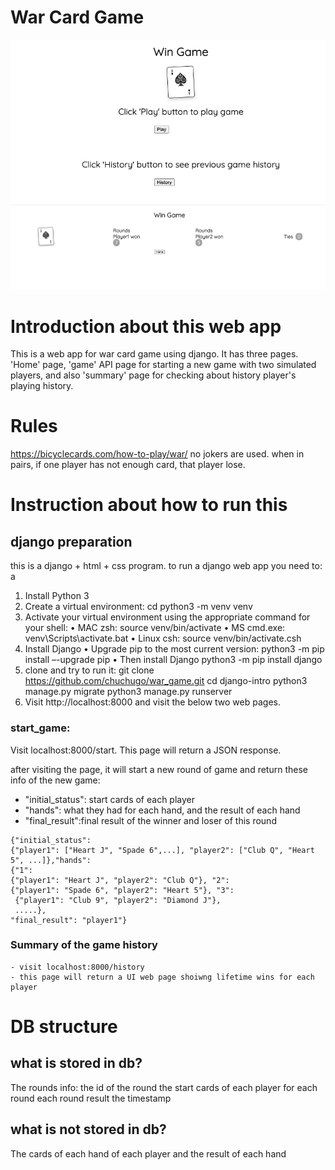 # War Card Game
![Alt text](war/static/image1.png "Optional title")
<img src="war/static/image2.png" alt="Alt text" title="Optional title">



# Introduction about this web app
This is a web app for war card game using django. It has three pages. 'Home' page, 'game' API page for starting a new game with two simulated players, and also 'summary' page for checking about history player's playing history.

# Rules
https://bicyclecards.com/how-to-play/war/
no jokers are used.
when in pairs, if one player has not enough card, that player lose.

# Instruction about how to run this

## django preparation
this is a django + html + css program. to run a django web app you need to:
a
1. Install Python 3
2. Create a virtual environment:
    cd <location for your virtual environment folder>
    python3 -m venv venv
3. Activate your virtual environment using the appropriate command for your shell:
    • MAC zsh: source venv/bin/activate
    • MS cmd.exe: venv\Scripts\activate.bat
    • Linux csh: source venv/bin/activate.csh
4. Install Django
    • Upgrade pip to the most current version:
    python3 -m pip install –-upgrade pip
    • Then install Django
    python3 -m pip install django
5. clone and try to run it:
    git clone https://github.com/chuchugo/war_game.git
    cd django-intro
    python3 manage.py migrate
    python3 manage.py runserver
6. Visit http://localhost:8000 and visit the below two web pages.

### start_game:
Visit localhost:8000/start. This page will return a JSON response.

after visiting the page, it will start a new round of game and return these info of the new game:

   - "initial_status": start cards of each player
   - "hands": what they had for each hand, and the result of each hand
   - "final_result":final result of the winner and loser of this round

    {"initial_status": 
    {"player1": ["Heart J", "Spade 6",...], "player2": ["Club Q", "Heart 5", ...]},"hands": 
    {"1": 
    {"player1": "Heart J", "player2": "Club Q"}, "2": 
    {"player1": "Spade 6", "player2": "Heart 5"}, "3":
     {"player1": "Club 9", "player2": "Diamond J"}, 
     .....},
    "final_result": "player1"}

### Summary of the game history
    - visit localhost:8000/history
    - this page will return a UI web page shoiwng lifetime wins for each player

# DB structure
## what is stored in db?
The rounds info:
    the id of the round
    the start cards of each player for each round
    each round result
    the timestamp

## what is not stored in db?
The cards of each hand of each player and the result of each hand




